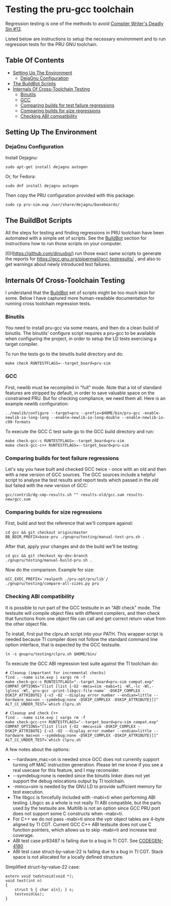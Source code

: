 # Testing the pru-gcc toolchain

Regression testing is one of the methods to avoid [Compiler Writer's Deadly Sin #13](https://gcc.gnu.org/wiki/DeadlySins).

Listed below are instructions to setup the necessary environment and to run regression tests for the PRU GNU toolchain.

## Table Of Contents
 * [Setting Up The Environment](#setting-up-the-environment)
   * [DejaGnu Configuration](#dejagnu-configuration)
 * [The BuildBot Scripts](#the-buildbot-scripts)
 * [Internals Of Cross-Toolchain Testing](#internals-of-cross-toolchain-testing)
   * [Binutils](#binutils)
   * [GCC](#gcc)
   * [Comparing builds for test failure regressions](#comparing-builds-for-test-failure-regressions)
   * [Comparing builds for size regressions](#comparing-builds-for-size-regressions)
   * [Checking ABI compatibility](#checking-abi-compatibility)

## Setting Up The Environment
###  DejaGnu Configuration

Install Dejagnu:

	sudo apt-get install dejagnu autogen

Or, for Fedora:

	sudo dnf install dejagnu autogen

Then copy the PRU configuration provided with this package:

	sudo cp pru-sim.exp /usr/share/dejagnu/baseboards/

## The BuildBot Scripts

All the steps for testing and finding regressions in PRU toolchain have been automated with a simple set of scripts. See the [BuildBot](./BUILDBOT.md) section for instructions how to run those scripts on your computer.

[I])(https://github.com/dinuxbg/) run those exact same scripts to generate the reports for https://gcc.gnu.org/pipermail/gcc-testresults/ , and also to get warnings about newly introduced test failures.

## Internals Of Cross-Toolchain Testing

I understand that the [BuildBot](./BUILDBOT.md) set of scripts might be too much `BASH` for some. Below I have captured more human-readable documentation for running cross toolchain regression tests.

### Binutils
You need to install pru-gcc via some means, and then do a clean build of binutils. The binutils' configure script requires a pru-gcc to be available when configuring the project, in order to setup the LD tests exercising a target compiler.

To run the tests go to the binutils build directory and do:

	make check RUNTESTFLAGS=--target_board=pru-sim

### GCC
First, newlib must be recompiled in "full" mode. Note that a lot of standard features are stripped by default, in order to save valuable space on the constrained PRU. But for checking compliance, we need them all. Here is an example newlib configuration:

	../newlib/configure --target=pru --prefix=$HOME/bin/pru-gcc -enable-newlib-io-long-long --enable-newlib-io-long-double --enable-newlib-io-c99-formats

To execute the GCC C test suite go to the GCC build directory and run:

	make check-gcc-c RUNTESTFLAGS=--target_board=pru-sim
	make check-gcc-c++ RUNTESTFLAGS=--target_board=pru-sim

### Comparing builds for test failure regressions

Let's say you have built and checked GCC twice - once with an old and then with a new version of GCC sources. The GCC sources include a helpful script to analyse the test results and report tests which passed in the *old* but failed with the *new* version of GCC:

	gcc/contrib/dg-cmp-results.sh "" results-old/gcc.sum results-new/gcc.sum

### Comparing builds for size regressions

First, build and test the reference that we'll compare against:

	cd gcc && git checkout origin/master
	BB_BDIR_PREFIX=base-pru ./gnupru/testing/manual-test-pru.sh .

After that, apply your changes and do the build we'll be testing:

	cd gcc && git checkout my-dev-branch
	./gnupru/testing/manual-build-pru.sh .

Now do the comparison. Example for size:

	GCC_EXEC_PREFIX=`realpath ./pru-opt/pru/lib`/ ./gnupru/testing/compare-all-sizes.py pru

### Checking ABI compatibility
It is possible to run part of the GCC testsuite in an "ABI check" mode. The testsuite will compile object files with different compilers, and then check that functions from one object file can call and get correct return value from the other object file.

To install, first put the clpru.sh script into your PATH. This wrapper script is needed because TI compiler does not follow the standard command line option interface, that is expected by the GCC testsuite.

	ln -s gnupru/testing/clpru.sh $HOME/bin/

To execute the GCC ABI regression test suite against the TI toolchain do:

	# Cleanup (important for incremental checks)
	find . -name site.exp | xargs rm -f
	make check-gcc-c RUNTESTFLAGS="--target_board=pru-sim compat.exp" COMPAT_OPTIONS="[list [list {-O2 -mmcu=sim -mabi=ti -Wl,-lc -Wl,-lgloss -Wl,`pru-gcc -print-libgcc-file-name` -DSKIP_COMPLEX -DSKIP_ATTRIBUTE} {-v3 -O2 --display_error_number --endian=little --hardware_mac=on --symdebug:none -DSKIP_COMPLEX -DSKIP_ATTRIBUTE}]]" ALT_CC_UNDER_TEST=`which clpru.sh`

	# Cleanup and check C++
	find . -name site.exp | xargs rm -f
	make check-gcc-c++ RUNTESTFLAGS="--target_board=pru-sim compat.exp" COMPAT_OPTIONS="[list [list {-O2 -mmcu=sim -DSKIP_COMPLEX -DSKIP_ATTRIBUTE} {-v3 -O2 --display_error_number --endian=little --hardware_mac=on --symdebug:none -DSKIP_COMPLEX -DSKIP_ATTRIBUTE}]]" ALT_CC_UNDER_TEST=`which clpru.sh`

A few notes about the options:
* --hardware_mac=on is needed since GCC does not currently support turning off MAC instruction generation. Please let me know if you see a real usecase for this feature, and I may reconsider.
* --symdebug:none is needed since the binutils linker does not yet support the debug relocations output by TI toolchain.
* -mmcu=sim is needed by the GNU LD to provide sufficient memory for test execution.
* The libgcc is forcefully included with -mabi=ti when performing ABI testing. Libgcc as a whole is not really TI ABI compatible, but the parts used by the testsuite are. Multilib is not an option since GCC PRU port does not support some C constructs when -mabi=ti.
* For C++ we do not pass -mabi=ti since the vptr object tables are 4-byte aligned by TI CGT. Current GCC C++ ABI testsuite does not use C function pointers, which allows us to skip -mabi=ti and increase test coverage.
* ABI test case pr83487 is failing due to a bug in TI CGT. See [CODEGEN-4180](https://e2e.ti.com/support/development_tools/compiler/f/343/t/652777)
* ABI test case struct-by-value-22 is failing due to a bug in TI CGT. Stack space is not allocated for a locally defined structure.

Simplified struct-by-value-22 case:

	extern void tedstvoid(void *);
	void test(int n)
	{
	    struct S { char a[n]; } s;
	    testvoid(&s);
	}
